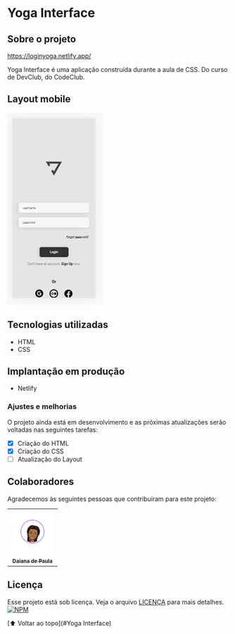 # Yoga Interface
 

## Sobre o projeto

https://loginyoga.netlify.app/

Yoga Interface é uma aplicação construída durante a aula de CSS. Do curso de DevClub, do CodeClub.

## Layout mobile
![Yogafoto](https://github.com/daianaadepaula/Yoga-interface/blob/main/assets/print-projeto.PNG)

## Tecnologias utilizadas
- HTML
- CSS

## Implantação em produção
- Netlify

### Ajustes e melhorias

O projeto ainda está em desenvolvimento e as próximas atualizações serão voltadas nas seguintes tarefas:

- [x] Criação do HTML
- [x] Criação do CSS
- [ ] Atualização do Layout

## Colaboradores

Agradecemos às seguintes pessoas que contribuíram para este projeto:

<table>
  <tr>
    <td align="center">
      <a href="#">
        <img src="https://github.com/daianaadepaula/daianaadepaula/blob/master/assets/daianaanimacaopiscadinha.png" width="100px;" alt="Foto da Daiana de Paula no GitHub"/><br>
        <sub>
          <b>Daiana de Paula</b>
        </sub>
      </a>
    </td>
    
</table>

## Licença

Esse projeto está sob licença. Veja o arquivo [LICENÇA](LICENSE.md) para mais detalhes.<br>
[![NPM](https://img.shields.io/npm/l/react)](https://github.com/daianaadepaula/Yoga-interface/blob/main/LICENSE)

[⬆ Voltar ao topo](#Yoga Interface)<br>






 
